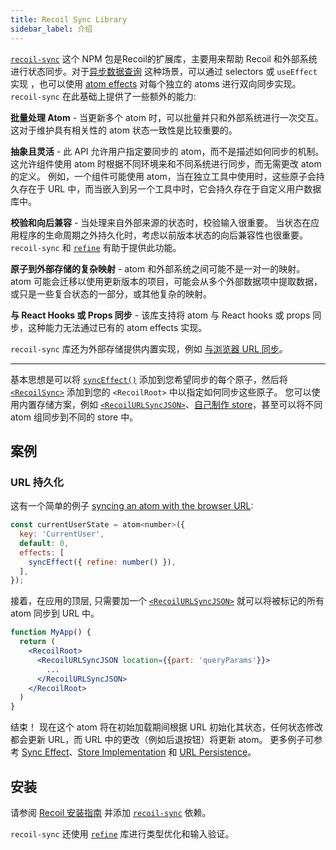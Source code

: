 ```yaml
---
title: Recoil Sync Library
sidebar_label: 介绍
---
```


[`recoil-sync`](https://www.npmjs.com/package/recoil-sync) 这个 NPM 包是Recoil的扩展库，主要用来帮助 Recoil 和外部系统进行状态同步。对于[异步数据查询](/docs/guides/asynchronous-data-queries) 这种场景，可以通过 selectors 或 `useEffect` 实现 ，也可以使用 [atom effects](/docs/guides/atom-effects) 对每个独立的 atoms 进行双向同步实现。 `recoil-sync` 在此基础上提供了一些额外的能力:


**批量处理 Atom** - 当更新多个 atom 时，可以批量并只和外部系统进行一次交互。这对于维护具有相关性的 atom 状态一致性是比较重要的。

**抽象且灵活** - 此 API 允许用户指定要同步的 atom，而不是描述如何同步的机制。 这允许组件使用 atom 时根据不同环境来和不同系统进行同步，而无需更改 atom 的定义。 例如，一个组件可能使用 atom，当在独立工具中使用时，这些原子会持久存在于 URL 中，而当嵌入到另一个工具中时，它会持久存在于自定义用户数据库中。

**校验和向后兼容** - 当处理来自外部来源的状态时，校验输入很重要。 当状态在应用程序的生命周期之外持久化时，考虑以前版本状态的向后兼容性也很重要。 `recoil-sync` 和 [`refine`](/docs/refine/introduction) 有助于提供此功能。

**原子到外部存储的复杂映射** - atom 和外部系统之间可能不是一对一的映射。 atom 可能会迁移以使用更新版本的项目，可能会从多个外部数据项中提取数据，或只是一些复合状态的一部分，或其他复杂的映射。

**与 React Hooks 或 Props 同步** - 该库支持将 atom 与 React hooks 或 props 同步，这种能力无法通过已有的 atom effects 实现。

`recoil-sync` 库还为外部存储提供内置实现，例如 [与浏览器 URL 同步](/docs/recoil-sync/url-persistence)。

---

基本思想是可以将 [`syncEffect()`](/docs/recoil-sync/sync-effect) 添加到您希望同步的每个原子，然后将 [`<RecoilSync>`](/docs/recoil-sync/api/RecoilSync) 添加到您的 `<RecoilRoot>` 中以指定如何同步这些原子。 您可以使用内置存储方案，例如 [`<RecoilURLSyncJSON>`](/docs/recoil-sync/url-persistence)、[自己制作 store](/docs/recoil-sync/implement-store)，甚至可以将不同 atom 组同步到不同的 store 中。

## 案例

### URL 持久化

这有一个简单的例子 [syncing an atom with the browser URL](/docs/recoil-sync/url-persistence):

```jsx
const currentUserState = atom<number>({
  key: 'CurrentUser',
  default: 0,
  effects: [
    syncEffect({ refine: number() }),
  ],
});
```

接着，在应用的顶层, 只需要加一个 [`<RecoilURLSyncJSON>`](/docs/recoil-sync/api/RecoilURLSyncJSON) 就可以将被标记的所有 atom 同步到 URL 中。

```jsx
function MyApp() {
  return (
    <RecoilRoot>
      <RecoilURLSyncJSON location={{part: 'queryParams'}}>
        ...
      </RecoilURLSyncJSON>
    </RecoilRoot>
  )
}
```

结束！ 现在这个 atom 将在初始加载期间根据 URL 初始化其状态，任何状态修改都会更新 URL，而 URL 中的更改（例如后退按钮）将更新 atom。 更多例子可参考 [Sync Effect](/docs/recoil-sync/sync-effect)、[Store Implementation](/docs/recoil-sync/implement-store) 和 [URL Persistence](/docs/recoil-sync/url-persistence)。

## 安装

请参阅 [Recoil 安装指南](/docs/introduction/installation) 并添加 [`recoil-sync`](https://www.npmjs.com/package/recoil-sync) 依赖。

`recoil-sync` 还使用 [`refine`](/docs/refine/introduction) 库进行类型优化和输入验证。